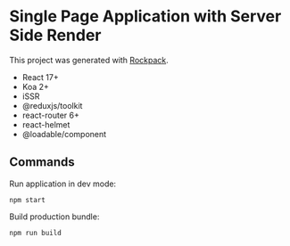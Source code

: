 # Single Page Application with Server Side Render

This project was generated with [Rockpack](https://github.com/AlexSergey/rockpack).

- React 17+
- Koa 2+
- iSSR
- @reduxjs/toolkit
- react-router 6+
- react-helmet
- @loadable/component

## Commands

Run application in dev mode:

```shell
npm start
```

Build production bundle:

```shell
npm run build
```
